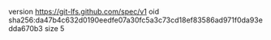 version https://git-lfs.github.com/spec/v1
oid sha256:da47b4c632d0190eedfe07a30fc5a3c73cd18ef83586ad971f0da93edda670b3
size 5
